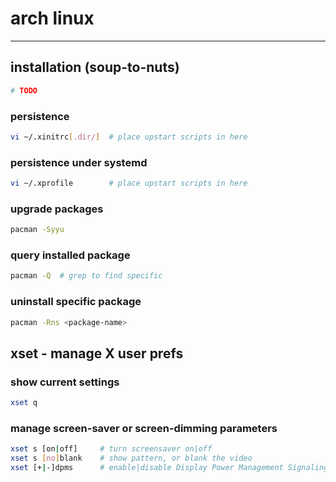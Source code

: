 # arch linux

---

## installation (soup-to-nuts)
```bash
# TODO
```

### persistence
```bash
vi ~/.xinitrc[.dir/]  # place upstart scripts in here
```

### persistence under systemd
```bash
vi ~/.xprofile        # place upstart scripts in here
```

### upgrade packages
```bash
pacman -Syyu
```

### query installed package
```bash
pacman -Q  # grep to find specific
```

### uninstall specific package
```bash
pacman -Rns <package-name>
```

## xset - manage X user prefs

### show current settings
```bash
xset q
```

### manage screen-saver or screen-dimming parameters
```bash
xset s [on|off]     # turn screensaver on|off
xset s [no]blank    # show pattern, or blank the video
xset [+|-]dpms      # enable|disable Display Power Management Signaling (Energy Star)
```


